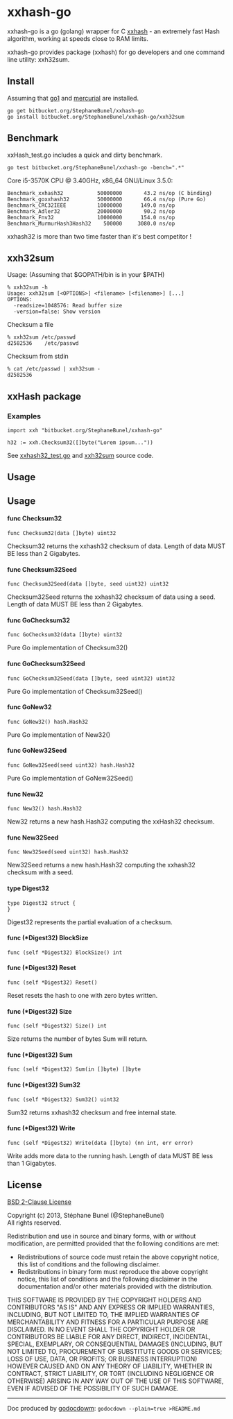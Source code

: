 # xxhash-go

xxhash-go is a go (golang) wrapper for C [xxhash](http://code.google.com/p/xxhash/) - an extremely fast Hash algorithm,
working at speeds close to RAM limits.

xxhash-go provides package (xxhash) for go developers and one command line utility: xxh32sum.

## Install

Assuming that [go1](http://code.google.com/p/go/downloads/list) and [mercurial](http://mercurial.selenic.com/wiki/Download) are installed.

    go get bitbucket.org/StephaneBunel/xxhash-go
    go install bitbucket.org/StephaneBunel/xxhash-go/xxh32sum

## Benchmark

xxHash_test.go includes a quick and dirty benchmark.

```go test bitbucket.org/StephaneBunel/xxhash-go -bench=".*"```

Core i5-3570K CPU @ 3.40GHz, x86_64 GNU/Linux 3.5.0:

```
Benchmark_xxhash32           50000000       43.2 ns/op (C binding)
Benchmark_goxxhash32         50000000       66.4 ns/op (Pure Go)
Benchmark_CRC32IEEE          10000000      149.0 ns/op
Benchmark_Adler32            20000000       90.2 ns/op
Benchmark_Fnv32              10000000      154.0 ns/op
Benchmark_MurmurHash3Hash32    500000     3080.0 ns/op
```

xxhash32 is more than two time faster than it's best competitor !

## xxh32sum

Usage: (Assuming that $GOPATH/bin is in your $PATH)

    % xxh32sum -h
    Usage: xxh32sum [<OPTIONS>] <filename> [<filename>] [...]
    OPTIONS:
      -readsize=1048576: Read buffer size
      -version=false: Show version

Checksum a file

    % xxh32sum /etc/passwd
    d2582536    /etc/passwd

Checksum from stdin

    % cat /etc/passwd | xxh32sum -
    d2582536

## xxHash package

### Examples

```
import xxh "bitbucket.org/StephaneBunel/xxhash-go"

h32 := xxh.Checksum32([]byte("Lorem ipsum..."))
```

See [xxhash32_test.go](https://bitbucket.org/StephaneBunel/xxhash-go/src/tip/xxhash32_test.go?at=default) and
[xxh32sum](https://bitbucket.org/StephaneBunel/xxhash-go/src/tip/xxh32sum/main.go?at=default) source code.

## Usage

## Usage

#### func  Checksum32

    func Checksum32(data []byte) uint32

Checksum32 returns the xxhash32 checksum of data. Length of data MUST BE less
than 2 Gigabytes.

#### func  Checksum32Seed

    func Checksum32Seed(data []byte, seed uint32) uint32

Checksum32Seed returns the xxhash32 checksum of data using a seed. Length of
data MUST BE less than 2 Gigabytes.

#### func  GoChecksum32

    func GoChecksum32(data []byte) uint32

Pure Go implementation of Checksum32()

#### func  GoChecksum32Seed

    func GoChecksum32Seed(data []byte, seed uint32) uint32

Pure Go implementation of Checksum32Seed()

#### func  GoNew32

    func GoNew32() hash.Hash32

Pure Go implementation of New32()

#### func  GoNew32Seed

    func GoNew32Seed(seed uint32) hash.Hash32

Pure Go implementation of GoNew32Seed()

#### func  New32

    func New32() hash.Hash32

New32 returns a new hash.Hash32 computing the xxHash32 checksum.

#### func  New32Seed

    func New32Seed(seed uint32) hash.Hash32

New32Seed returns a new hash.Hash32 computing the xxhash32 checksum with a seed.

#### type Digest32

    type Digest32 struct {
    }


Digest32 represents the partial evaluation of a checksum.

#### func (*Digest32) BlockSize

    func (self *Digest32) BlockSize() int


#### func (*Digest32) Reset

    func (self *Digest32) Reset()

Reset resets the hash to one with zero bytes written.

#### func (*Digest32) Size

    func (self *Digest32) Size() int

Size returns the number of bytes Sum will return.

#### func (*Digest32) Sum

    func (self *Digest32) Sum(in []byte) []byte


#### func (*Digest32) Sum32

    func (self *Digest32) Sum32() uint32

Sum32 returns xxhash32 checksum and free internal state.

#### func (*Digest32) Write

    func (self *Digest32) Write(data []byte) (nn int, err error)

Write adds more data to the running hash. Length of data MUST BE less than 1
Gigabytes.

## License

[BSD 2-Clause License][bsd-licence]

Copyright (c) 2013, Stéphane Bunel (@StephaneBunel)  
All rights reserved.

Redistribution and use in source and binary forms, with or without modification, are permitted provided that the following conditions are met:

- Redistributions of source code must retain the above copyright notice, this list of conditions and the following disclaimer.
- Redistributions in binary form must reproduce the above copyright notice, this list of conditions and the following disclaimer in the documentation and/or other materials provided with the distribution.

THIS SOFTWARE IS PROVIDED BY THE COPYRIGHT HOLDERS AND CONTRIBUTORS "AS IS" AND ANY EXPRESS OR IMPLIED WARRANTIES, INCLUDING, BUT NOT LIMITED TO, THE IMPLIED WARRANTIES OF MERCHANTABILITY AND FITNESS FOR A PARTICULAR PURPOSE ARE DISCLAIMED. IN NO EVENT SHALL THE COPYRIGHT HOLDER OR CONTRIBUTORS BE LIABLE FOR ANY DIRECT, INDIRECT, INCIDENTAL, SPECIAL, EXEMPLARY, OR CONSEQUENTIAL DAMAGES (INCLUDING, BUT NOT LIMITED TO, PROCUREMENT OF SUBSTITUTE GOODS OR SERVICES; LOSS OF USE, DATA, OR PROFITS; OR BUSINESS INTERRUPTION) HOWEVER CAUSED AND ON ANY THEORY OF LIABILITY, WHETHER IN CONTRACT, STRICT LIABILITY, OR TORT (INCLUDING NEGLIGENCE OR OTHERWISE) ARISING IN ANY WAY OUT OF THE USE OF THIS SOFTWARE, EVEN IF ADVISED OF THE POSSIBILITY OF SUCH DAMAGE.

---

Doc produced by [godocdowm][]: ```godocdown --plain=true >README.md```


[bsd-licence]:  http://opensource.org/licenses/bsd-license.php
[godocdowm]:    https://github.com/robertkrimen/godocdown
